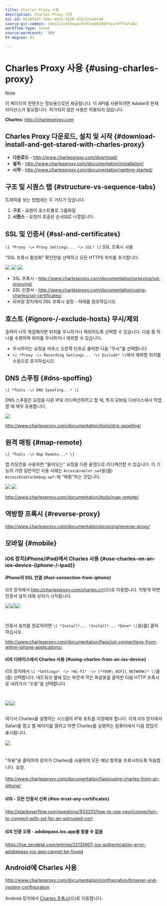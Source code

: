 ```yaml
---
title: Charles Proxy 사용
description: Charles Proxy 사용
exl-id: bb38543f-f6bc-4b5a-91b8-41bc51ee4c56
source-git-commit: 19ed211c65deaa1fe97ae462065feac9f77afa64
workflow-type: tm+mt
source-wordcount: '369'
ht-degree: 0%

---
```


# Charles Proxy 사용 {#using-charles-proxy}

>[!NOTE]
>
>이 페이지의 컨텐츠는 정보용으로만 제공됩니다. 이 API를 사용하려면 Adobe의 현재 라이선스가 필요합니다. 허가되지 않은 사용은 허용되지 않습니다.


**Charles:** <http://charlesproxy.com>


## Charles Proxy 다운로드, 설치 및 시작 {#download-install-and-get-stared-with-charles-proxy}

- **다운로드** - <http://www.charlesproxy.com/download/>
- **설치** - <http://www.charlesproxy.com/documentation/installation/>
- **시작** - <http://www.charlesproxy.com/documentation/getting-started/>


## 구조 및 시퀀스 탭 {#structure-vs-sequence-tabs}

트래픽을 보는 방법에는 두 가지가 있습니다.

1. **구조** - 요청이 호스트별로 그룹화됨
1. **시퀀스** - 요청이 호출된 순서대로 나열됩니다.


## SSL 및 인증서 {#ssl-and-certificates}

`\[ *Proxy -\> Proxy Settings... -\> SSL* \]` SSL 프록시 사용

&quot;SSL 프록시 활성화&quot; 확인란을 선택하고 모든 HTTPS 위치를 추가합니다.


![](https://dzf8vqv24eqhg.cloudfront.net/userfiles/258/326/ckfinder/images/ProxySettings.PNG) ![](https://dzf8vqv24eqhg.cloudfront.net/userfiles/258/326/ckfinder/images/SSLSettings.PNG) ![](https://dzf8vqv24eqhg.cloudfront.net/userfiles/258/326/ckfinder/images/AddHttpsLocations.PNG)



- SSL 프록시 - <http://www.charlesproxy.com/documentation/proxying/ssl-proxying/>
- SSL 인증서 - <http://www.charlesproxy.com/documentation/using-charles/ssl-certificates/>
- 모바일 장치에서 SSL 프록시 설정 - 아래를 참조하십시오.


## 호스트 {#ignore-/-exclude-hosts} 무시/제외

출력이 너무 복잡해지면 위치를 무시하거나 제외하도록 선택할 수 있습니다. 다음 중 하나를 수행하여 위치를 무시하거나 제외할 수 있습니다.

- 무시하려는 요청을 마우스 오른쪽 단추로 클릭한 다음 &quot;무시&quot;를 선택합니다
- `\[ *Proxy -\> Recording Settings... -\> Exclude* \]`에서 제외할 위치를 수동으로 추가하십시오.


## DNS 스푸핑 {#dns-spoffing}

`\[ *Tools -\> DNS Spoofing...* \]`



DNS 스푸핑은 요청을 다른 IP로 리디렉션하려고 할 때, 특히 모바일 디바이스에서 작업할 때 매우 유용합니다.

![](https://dzf8vqv24eqhg.cloudfront.net/userfiles/258/326/ckfinder/images/DNSSpoofing.PNG)

<http://www.charlesproxy.com/documentation/tools/dns-spoofing/>


## 원격 매핑 {#map-remote}

`\[ *Tools -\> Map Remote...* \]`



맵 리모컨을 사용하면 &quot;들어오는&quot; 요청을 다른 끝점으로 리디렉션할 수 있습니다. 이 기능의 가장 일반적인 사용 사례는 `AccessEnabler.swf`을(를) `AccessEnablerDebug.swf:`에 &quot;매핑&quot;하는 것입니다.

![](https://dzf8vqv24eqhg.cloudfront.net/userfiles/258/326/ckfinder/images/MapRemote.PNG) ![](https://dzf8vqv24eqhg.cloudfront.net/userfiles/258/326/ckfinder/images/MapRemoteAdd.PNG)

<http://www.charlesproxy.com/documentation/tools/map-remote/>



## 역방향 프록시 {#reverse-proxy}

<http://www.charlesproxy.com/documentation/proxying/reverse-proxy/>

## 모바일 {#mobile}

### iOS 장치(iPhone/iPad)에서 Charles 사용 {#use-charles-on-an-ios-device-(iphone-/-ipad)}

#### iPhone의 SSL 연결 {#ssl-connection-from-iphone}

iOS 장치에서 <http://charlesproxy.com/charles.crt>(으)로 이동합니다.  이렇게 하면 인증서 설치 대화 상자가 시작됩니다.

![](https://dzf8vqv24eqhg.cloudfront.net/userfiles/258/326/ckfinder/images/iOSDeviceSSLCertificate1\(1\).PNG)![](https://dzf8vqv24eqhg.cloudfront.net/userfiles/258/326/ckfinder/images/iOSDeviceSSLCertificate2\(1\).PNG)![](https://dzf8vqv24eqhg.cloudfront.net/userfiles/258/326/ckfinder/images/iOSDeviceSSLCertificate3.PNG)

</br>

인증서 설치를 완료하려면 `\[ *Install*... *Install*... *Done* \]`을(를) 클릭하십시오.

<http://www.charlesproxy.com/documentation/faqs/ssl-connections-from-within-iphone-applications/>



#### iOS 디바이스에서 Charles 사용 {#using-charles-from-an-ios-device}

iOS 장치에서 `\[ *Settings* -\> *Wi-FI* -\> (*YOUR\_WIFI\_NETWORK)* \]`을(를) 선택합니다. 네트워크 옆에 있는 파란색 작은 화살표를 클릭한 다음 HTTP 프록시 로 내려가서 &quot;수동&quot;을 선택합니다.


</br>

![](https://dzf8vqv24eqhg.cloudfront.net/userfiles/258/326/ckfinder/images/iOSDeviceManualProxy1.png)![](https://dzf8vqv24eqhg.cloudfront.net/userfiles/258/326/ckfinder/images/iOSDeviceManualProxy2.PNG)


</br>
여기서 Charles를 실행하는 시스템의 IP와 포트를 지정해야 합니다. <span style="line-height: 1.6em;">이제 iOS 장치에서 Safari를 열고 웹 페이지를 열려고 하면 Charles를 실행하는 컴퓨터에서 다음 팝업이 표시됩니다.

</br>

![](https://dzf8vqv24eqhg.cloudfront.net/userfiles/258/326/ckfinder/images/iOSDeviceManualProxy3.PNG)

</br>
"허용"을 클릭하여 장치가 Charles를 사용하여 모든 해당 항목을 프록시하도록 허용합니다.
요청.

<http://www.charlesproxy.com/documentation/faqs/using-charles-from-an-iphone/>


#### iOS - 모든 인증서 신뢰 {#ios-trust-any-certificates}

<http://stackoverflow.com/questions/933331/how-to-use-nsurlconnection-to-connect-with-ssl-for-an-untrusted-cert>

#### iOS 인증 오류 - adobepass.ios.app을 찾을 수 없음

<https://tve.zendesk.com/entries/22135907-ios-authentication-error-adobepass-ios-app-cannot-be-found>


## Android에 Charles 사용

<http://www.charlesproxy.com/documentation/configuration/browser-and-system-configuration>


Android 장치에서 [Charles 프록시](http://charlesproxy.com/charles.crt)(으)로 이동합니다.

